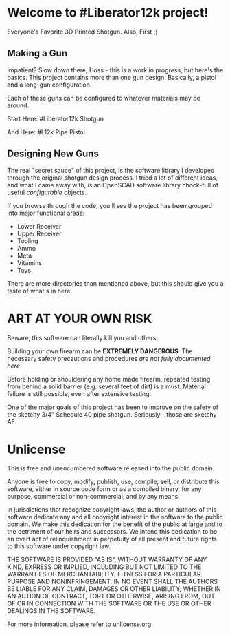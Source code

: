 # Welcome to #Liberator12k project!

Everyone's Favorite 3D Printed Shotgun. Also, First ;)

Making a Gun
----------
Impatient? Slow down there, Hoss - this is a work in progress, but here's the basics. This project contains more than one gun design. Basically, a pistol and a long-gun configuration.

Each of these guns can be configured to whatever materials may be around.

Start Here: \#Liberator12k Shotgun

And Here: \#L12k Pipe Pistol

Designing New Guns
---------------
The real "secret sauce" of this project, is the software library I developed
through the original shotgun design process. I tried a lot of different ideas, and what I came away with, is an OpenSCAD software library chock-full of useful *configurable* objects.

If you browse through the code, you'll see the project has been grouped into
major functional areas:

  * Lower Receiver
  * Upper Receiver
  * Tooling
  * Ammo
  * Meta
  * Vitamins
  * Toys

There are more directories than mentioned above, but this should give you a taste of what's in here.


ART AT YOUR OWN RISK
====================

Beware, this software can literally kill you and others.

Building your own firearm can be **EXTREMELY DANGEROUS**. The necessary safety precautions and procedures *are not fully documented here*.

Before holding or shouldering any home made firearm, repeated testing from behind a solid barrier (e.g. several feet of dirt) is a must. Material failure is still possible, even after extensive testing.

One of the major goals of this project has been to improve on the safety of the sketchy 3/4" Schedule 40 pipe shotgun. Seriously - those are sketchy AF.


Unlicense
=======
This is free and unencumbered software released into the public domain.

Anyone is free to copy, modify, publish, use, compile, sell, or
distribute this software, either in source code form or as a compiled
binary, for any purpose, commercial or non-commercial, and by any
means.

In jurisdictions that recognize copyright laws, the author or authors
of this software dedicate any and all copyright interest in the
software to the public domain. We make this dedication for the benefit
of the public at large and to the detriment of our heirs and
successors. We intend this dedication to be an overt act of
relinquishment in perpetuity of all present and future rights to this
software under copyright law.

THE SOFTWARE IS PROVIDED "AS IS", WITHOUT WARRANTY OF ANY KIND,
EXPRESS OR IMPLIED, INCLUDING BUT NOT LIMITED TO THE WARRANTIES OF
MERCHANTABILITY, FITNESS FOR A PARTICULAR PURPOSE AND NONINFRINGEMENT.
IN NO EVENT SHALL THE AUTHORS BE LIABLE FOR ANY CLAIM, DAMAGES OR
OTHER LIABILITY, WHETHER IN AN ACTION OF CONTRACT, TORT OR OTHERWISE,
ARISING FROM, OUT OF OR IN CONNECTION WITH THE SOFTWARE OR THE USE OR
OTHER DEALINGS IN THE SOFTWARE.

For more information, please refer to [unlicense.org](http://unlicense.org/)
